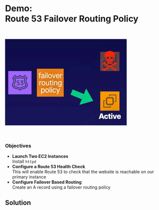 # Demo:<br>Route 53 Failover Routing Policy

<br>

![](../img/demo/7.7.Route53-FailoverRouting.png)

<br>

### Objectives
- **Launch Two EC2 Instances**<br>Install `httpd`
- **Configure a Route 53 Health Check**<br>This will enable Route 53 to check that the website is reachable on our primary instance
- **Configure Failover Based Routing**<br>Create an A record using a failover routing policy

## Solution
